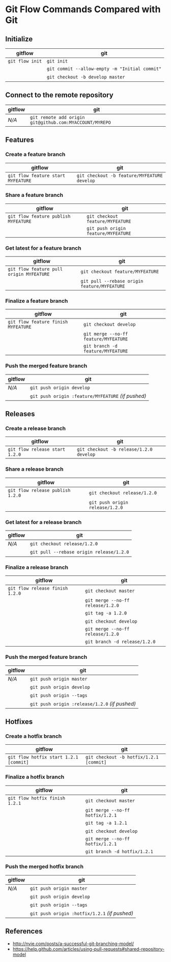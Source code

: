 # Git Flow Commands Compared with Git

## Initialize

| gitflow         | git                                            |
| --------------- | ---------------------------------------------- |
| `git flow init` | `git init`                                     |
| &nbsp;          | `git commit --allow-empty -m "Initial commit"` |
| &nbsp;          | `git checkout -b develop master`               |

## Connect to the remote repository

| gitflow | git                                                     |
| ------- | ------------------------------------------------------- |
| _N/A_   | `git remote add origin git@github.com:MYACCOUNT/MYREPO` |

## Features

### Create a feature branch

| gitflow                            | git                                         |
| ---------------------------------- | ------------------------------------------- |
| `git flow feature start MYFEATURE` | `git checkout -b feature/MYFEATURE develop` |

### Share a feature branch

| gitflow                              | git                                 |
| ------------------------------------ | ----------------------------------- |
| `git flow feature publish MYFEATURE` | `git checkout feature/MYFEATURE`    |
| &nbsp;                               | `git push origin feature/MYFEATURE` |

### Get latest for a feature branch

| gitflow                                  | git                                          |
| ---------------------------------------- | -------------------------------------------- |
| `git flow feature pull origin MYFEATURE` | `git checkout feature/MYFEATURE`             |
| &nbsp;                                   | `git pull --rebase origin feature/MYFEATURE` |

### Finalize a feature branch

| gitflow                             | git                                   |
| ----------------------------------- | ------------------------------------- |
| `git flow feature finish MYFEATURE` | `git checkout develop`                |
| &nbsp;                              | `git merge --no-ff feature/MYFEATURE` |
| &nbsp;                              | `git branch -d feature/MYFEATURE`     |

### Push the merged feature branch

| gitflow | git                                                |
| ------- | -------------------------------------------------- |
| _N/A_   | `git push origin develop`                          |
| &nbsp;  | `git push origin :feature/MYFEATURE` _(if pushed)_ |

## Releases

### Create a release branch

| gitflow                        | git                                     |
| ------------------------------ | --------------------------------------- |
| `git flow release start 1.2.0` | `git checkout -b release/1.2.0 develop` |

### Share a release branch

| gitflow                          | git                             |
| -------------------------------- | ------------------------------- |
| `git flow release publish 1.2.0` | `git checkout release/1.2.0`    |
| &nbsp;                           | `git push origin release/1.2.0` |

### Get latest for a release branch

| gitflow | git                                      |
| ------- | ---------------------------------------- |
| _N/A_   | `git checkout release/1.2.0`             |
| &nbsp;  | `git pull --rebase origin release/1.2.0` |

### Finalize a release branch

| gitflow                         | git                               |
| ------------------------------- | --------------------------------- |
| `git flow release finish 1.2.0` | `git checkout master`             |
| &nbsp;                          | `git merge --no-ff release/1.2.0` |
| &nbsp;                          | `git tag -a 1.2.0`                |
| &nbsp;                          | `git checkout develop`            |
| &nbsp;                          | `git merge --no-ff release/1.2.0` |
| &nbsp;                          | `git branch -d release/1.2.0`     |

### Push the merged feature branch

| gitflow | git                                            |
| ------- | ---------------------------------------------- |
| _N/A_   | `git push origin master`                       |
| &nbsp;  | `git push origin develop`                      |
| &nbsp;  | `git push origin --tags`                       |
| &nbsp;  | `git push origin :release/1.2.0` _(if pushed)_ |

## Hotfixes

### Create a hotfix branch

| gitflow                                | git                                     |
| -------------------------------------- | --------------------------------------- |
| `git flow hotfix start 1.2.1 [commit]` | `git checkout -b hotfix/1.2.1 [commit]` |

### Finalize a hotfix branch

| gitflow                        | git                              |
| ------------------------------ | -------------------------------- |
| `git flow hotfix finish 1.2.1` | `git checkout master`            |
| &nbsp;                         | `git merge --no-ff hotfix/1.2.1` |
| &nbsp;                         | `git tag -a 1.2.1`               |
| &nbsp;                         | `git checkout develop`           |
| &nbsp;                         | `git merge --no-ff hotfix/1.2.1` |
| &nbsp;                         | `git branch -d hotfix/1.2.1`     |

### Push the merged hotfix branch

| gitflow | git                                           |
| ------- | --------------------------------------------- |
| _N/A_   | `git push origin master`                      |
| &nbsp;  | `git push origin develop`                     |
| &nbsp;  | `git push origin --tags`                      |
| &nbsp;  | `git push origin :hotfix/1.2.1` _(if pushed)_ |

## References

- <http://nvie.com/posts/a-successful-git-branching-model/>
- <https://help.github.com/articles/using-pull-requests#shared-repository-model>

